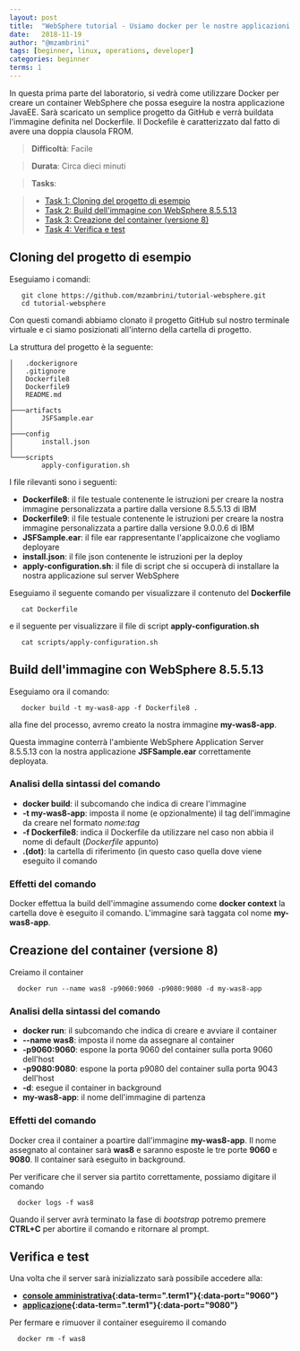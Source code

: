 ```yaml
---
layout: post
title:  "WebSphere tutorial - Usiamo docker per le nostre applicazioni WebSphere (parte 1)"
date:   2018-11-19
author: "@mzambrini"
tags: [beginner, linux, operations, developer]
categories: beginner
terms: 1
---
```


In questa prima parte del laboratorio, si vedrà come utilizzare Docker per creare un container WebSphere che possa eseguire la nostra applicazione JavaEE.
Sarà scaricato un semplice progetto da GitHub e verrà buildata l'immagine definita nel Dockerfile.
Il Dockefile è caratterizzato dal fatto di avere una doppia clausola FROM.


> **Difficoltà**: Facile

> **Durata**: Circa dieci minuti

> **Tasks**:
>

> * [Task 1: Cloning del progetto di esempio](#Task_1)
> * [Task 2: Build dell'immagine con WebSphere 8.5.5.13](#Task_2)
> * [Task 3: Creazione del container (versione 8)](#Task_3)
> * [Task 4: Verifica e test](#Task_4)

## <a name="Task_1"></a>Cloning del progetto di esempio
Eseguiamo i comandi:
```.term1
   git clone https://github.com/mzambrini/tutorial-websphere.git
   cd tutorial-websphere
```
Con questi comandi abbiamo clonato il progetto GitHub sul nostro terminale virtuale e ci siamo posizionati all'interno della cartella di progetto.

La struttura del progetto è la seguente:

```
│   .dockerignore
│   .gitignore
│   Dockerfile8
│   Dockerfile9
│   README.md
│
├───artifacts
│       JSFSample.ear
│
├───config
│       install.json
│
└───scripts
        apply-configuration.sh
```
I file rilevanti sono i seguenti:
* **Dockerfile8**: il file testuale contenente le istruzioni per creare la nostra immagine personalizzata a partire dalla versione 8.5.5.13 di IBM
* **Dockerfile9**: il file testuale contenente le istruzioni per creare la nostra immagine personalizzata a partire dalla versione 9.0.0.6 di IBM
* **JSFSample.ear**: il file ear rappresentante l'applicaizone che vogliamo deployare
* **install.json**: il file json contenente le istruzioni per la deploy
* **apply-configuration.sh**: il file di script che si occuperà di installare la nostra applicazione sul server WebSphere


Eseguiamo il seguente comando per visualizzare il contenuto del **Dockerfile**
```.term1
   cat Dockerfile
```
e il seguente per visualizzare il file di script **apply-configuration.sh**
```.term1
   cat scripts/apply-configuration.sh
```

## <a name="Task_2"></a>Build dell'immagine con WebSphere 8.5.5.13

Eseguiamo ora il comando:
```.term1
   docker build -t my-was8-app -f Dockerfile8 .
```
alla fine del processo, avremo creato la nostra immagine **my-was8-app**.

Questa immagine conterrà l'ambiente WebSphere Application Server 8.5.5.13 con la nostra applicazione **JSFSample.ear** correttamente deployata.

### Analisi della sintassi del comando
* **docker build**: il subcomando che indica di creare l'immagine
* **-t my-was8-app**: imposta il nome (e opzionalmente) il tag dell'immagine da creare nel formato *nome:tag*
* **-f Dockerfile8**: indica il Dockerfile da utilizzare nel caso non abbia il nome di default (*Dockerfile* appunto)
* **.(dot)**: la cartella di riferimento (in questo caso quella dove viene eseguito il comando

### Effetti del comando
Docker effettua la build dell'immagine assumendo come **docker context** la cartella dove è eseguito il comando.
L'immagine sarà taggata col nome **my-was8-app**.

## <a name="Task_3"></a>Creazione del container (versione 8)
Creiamo il container
```.term1
  docker run --name was8 -p9060:9060 -p9080:9080 -d my-was8-app
```
### Analisi della sintassi del comando
* **docker run**: il subcomando che indica di creare e avviare il container
* **--name was8**: imposta il nome da assegnare al container
* **-p9060:9060**: espone la porta 9060 del container sulla porta 9060 dell'host
* **-p9080:9080**: espone la porta p9080 del container sulla porta 9043 dell'host
* **-d**: esegue il container in background
* **my-was8-app**: il nome dell'immagine di partenza

### Effetti del comando
Docker crea il container a poartire dall'immagine **my-was8-app**.
Il nome assegnato al container sarà **was8** e saranno esposte le tre porte **9060** e **9080**.
Il container sarà eseguito in background.

Per verificare che il server sia partito correttamente, possiamo digitare il comando
```.term1
  docker logs -f was8
```

Quando il server avrà terminato la fase di *bootstrap* potremo premere **CTRL+C** per abortire il comando e ritornare al prompt.


## <a name="Task_4"></a>Verifica e test

Una volta che il server sarà inizializzato sarà possibile accedere alla:
*  **[console amministrativa](/ibm/console/){:data-term=".term1"}{:data-port="9060"}**
*  **[applicazione](/SampleAjax/index.faces){:data-term=".term1"}{:data-port="9080"}**

Per fermare e rimuover il container eseguiremo il comando
```.term1
  docker rm -f was8
```
